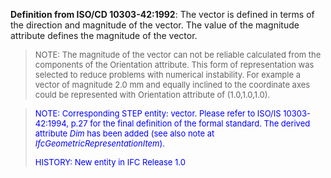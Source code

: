 ﻿**Definition from ISO/CD 10303-42:1992**: The vector is defined in terms of the direction and magnitude of the vector. The value of the magnitude attribute defines the magnitude of the vector.

> <font size="-1">NOTE: The magnitude of the vector can not be reliable
		  calculated from the components of the Orientation attribute. This form of
		  representation was selected to reduce problems with numerical instability. For
		  example a vector of magnitude 2.0 mm and equally inclined to the coordinate
		  axes could be represented with Orientation attribute of (1.0,1.0,1.0).
		  </font>
>

> <font size="-1" color="#0000FF">NOTE: Corresponding STEP entity:
		  vector. Please refer to ISO/IS 10303-42:1994, p.27 for the final definition of
		  the formal standard. The derived attribute <i>Dim</i> has been added (see also
		  note at <i>IfcGeometricRepresentationItem</i>).</font>
> 
> <font size="-1" color="#0000FF">HISTORY: New entity in IFC Release 1.0
		  </font>
>